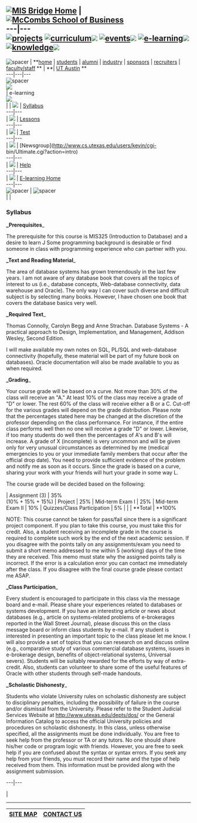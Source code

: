 [![MIS Bridge Home](/img/misbridgelogo00.jpg)](/default.asp) | [![McCombs
School of Business](/img/bizlogo00.jpg)](http://www.bus.utexas.edu/)  
---|---  
[![projects](/img/b_projects_00.jpg)](/projects/default.asp)
[![curriculum](/img/b_curriculum_00.jpg)](/curriculum/default.asp)![](/img/b_spacer.jpg)
[![events](/img/b_events_00.jpg)](/events/default.asp)![](/img/b_spacer.jpg)
[![e-learning](/img/b_elearning_00.jpg)](/elearning/default.asp)![](/img/b_spacer.jpg)
[![knowledge](/img/b_knowledge_00.jpg)](/knowledge/default.asp)![](/img/b_spacer.jpg)  
---  
![spacer](/img/sn.jpg) |    **[home](/default.asp)  |   [students](/students/)
|   [alumni](/alumni/)   |   [industry](/industry/)   |
[sponsors](/sponsors/)   |   [recruiters](/recruiters/)   |
[faculty/staff](/facstaff/)   ** | **|    [UT Austin](http://www.utexas.edu)
**  
---|---|---  
![spacer](/img/s.gif)  
![](/img/s.gif)  
|      e-learning  
![](/img/s.gif)  
|  | ![](/img/s.gif) | [Syllabus](/elearning/mis3731_01/syllabus.asp)  
---|---  
| ![](/img/s.gif) | [Lessons](/elearning/mis3731_01/lesson.asp)  
---|---  
| ![](/img/s.gif) | [Test](/elearning/mis3731_01/test.asp)  
---|---  
| ![](/img/s.gif) | [Newsgroup](http://www.cs.utexas.edu/users/kevin/cgi-
bin/Ultimate.cgi?action=intro)  
---|---  
| ![](/img/s.gif) | [Help](/elearning/mis3731_01/help.asp)  
---|---  
| ![](/img/s.gif) | [E-learning Home](/elearning/default.asp)  
---|---  
![spacer](/img/s.gif) |  ![spacer](/img/sw.gif)  
|   |

###  Syllabus



**_Prerequisites**_

The prerequisite for this course is MIS325 (Introduction to Database) and a
desire to learn J Some programming background is desirable or find someone in
class with programming experience who can partner with you.

**_Text and Reading Material**_

The area of database systems has grown tremendously in the last few years. I
am not aware of any database book that covers all the topics of interest to us
(i.e., database concepts, Web-database connectivity, data warehouse and
Oracle). The only way I can cover such diverse and difficult subject is by
selecting many books. However, I have chosen one book that covers the database
basics very well.

**_Required Text**_

Thomas Connolly, Carolyn Begg and Anne Strachan. Database Systems - A
practical approach to Design, Implementation, and Management, Addison Wesley,
Second Edition.

I will make available my own notes on SQL, PL/SQL and web-database
connectivity (hopefully, these material will be part of my future book on
databases). Oracle documentation will also be made available to you as when
required.

**_Grading**_

Your course grade will be based on a curve. Not more than 30% of the class
will receive an "A." At least 10% of the class may receive a grade of "D" or
lower. The rest 60% of the class will receive either a B or a C. Cut-off for
the various grades will depend on the grade distribution. Please note that the
percentages stated here may be changed at the discretion of the professor
depending on the class performance. For instance, if the entire class performs
well then no one will receive a grade "D" or lower. Likewise, if too many
students do well then the percentages of A's and B's will increase. A grade of
X (incomplete) is very uncommon and will be given only for very unusual
circumstances as determined by me (medical emergencies to you or your
immediate family members that occur after the official drop date). You need to
provide sufficient evidence of the problem and notify me as soon as it occurs.
Since the grade is based on a curve, sharing your work with your friends will
hurt your grade in some way L.

The course grade will be decided based on the following:

|  Assignment (3) | 35%  
(10% + 15% + 15%) | Project | 25% | Mid-term Exam I | 25% | Mid-term Exam II |
10% | Quizzes/Class Participation | 5% |   |   | **Total | **100%

NOTE: This course cannot be taken for pass/fail since there is a significant
project component. If you plan to take this course, you must take this for
credit. Also, a student receiving an incomplete grade in the course is
required to complete such work by the end of the next academic session. If you
disagree with the points tally on any assignments/exam you need to submit a
short memo addressed to me within 5 (working) days of the time they are
received. This memo must state why the assigned points tally is incorrect. If
the error is a calculation error you can contact me immediately after the
class. If you disagree with the final course grade please contact me ASAP.

**_Class Participation**_

Every student is encouraged to participate in this class via the message board
and e-mail. Please share your experiences related to databases or systems
development. If you have an interesting article or news about databases (e.g.,
article on systems-related problems of e-brokerages reported in the Wall
Street Journal), please discuss this on the class message board or inform
class students by e-mail. If any student is interested in presenting an
important topic to the class please let me know. I will also provide a set of
topics that you can research on and discuss online (e.g., comparative study of
various commercial database systems, issues in e-brokerage design, benefits of
object-relational systems, Universal severs). Students will be suitably
rewarded for the efforts by way of extra-credit. Also, students can volunteer
to share some of the useful features of Oracle with other students through
self-made handouts.

**_Scholastic Dishonesty**_

Students who violate University rules on scholastic dishonesty are subject to
disciplinary penalties, including the possibility of failure in the course
and/or dismissal from the University. Please refer to the Student Judicial
Services Website at <http://www.utexas.edu/depts/dos/> or the General
Information Catalog to access the official University policies and procedures
on scholastic dishonesty. In this class, unless otherwise specified, all the
assignments must be done individually. You are free to seek help from the
professor or TA or any tutors. No one should share his/her code or program
logic with friends. However, you are free to seek help if you are confused
about the syntax or syntax errors. If you seek any help from your friends, you
must record their name and the type of help received from them. This
information must be provided along with the assignment submission.

  
---|---  
  
|

* * *

[SITE MAP](/sitemap.asp) |  [CONTACT US](/contactus.asp)  
---|---

